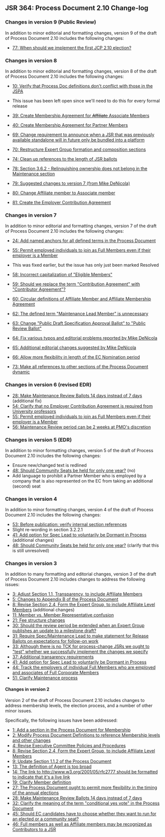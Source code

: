 ## JSR 364: Process Document 2.10 Change-log

### Changes in version 9 (Public Review)

In addition to minor editorial and formatting changes, version 9 of the draft of Process Document 2.10 includes the following changes:

*   [77: When should we implement the first JCP 2.10 election?](https://java.net/jira/browse/JCPNEXT4-77)

### Changes in version 8

In addition to minor editorial and formatting changes, version 8 of the draft of Process Document 2.10 includes the following changes:

*   [10: Verify that Process Doc definitions don't conflict with those in the JSPA](https://java.net/jira/browse/JCPNEXT4-10)

*   This issue has been left open since we'll need to do this for every formal release

*   [39: Create Membership Agreement for <s>Affiliate</s> Associate Members](https://java.net/jira/browse/JCPNEXT4-39)
*   [40: Create Membership Agreement for Partner Members](https://java.net/jira/browse/JCPNEXT4-40)
*   [69: Change requirement to announce when a JSR that was previously available standalone will in future only be bundled into a platform](https://java.net/jira/browse/JCPNEXT4-69)
*   [70: Restructure Expert Group formation and composition sections](https://java.net/jira/browse/JCPNEXT4-70)
*   [74: Clean up references to the length of JSR ballots](https://java.net/jira/browse/JCPNEXT4-74)
*   [78: Section 3.6.2 - Relinquishing ownership does not belong in the Maintenance section](https://java.net/jira/browse/JCPNEXT4-78)
*   [79: Suggested changes to version 7 (from Mike DeNicola)](https://java.net/jira/browse/JCPNEXT4-79)
*   [80: Change Affiliate member to Associate member](https://java.net/jira/browse/JCPNEXT4-80)
*   [81: Create the Employer Contribution Agreement](https://java.net/jira/browse/JCPNEXT4-81)

### Changes in version 7

In addition to minor editorial and formatting changes, version 7 of the draft of Process Document 2.10 includes the following changes:

*   [24: Add named anchors for all defined terms in the Process Document](https://java.net/jira/browse/JCPNEXT4-24)
*   [55: Permit employed individuals to join as Full Members even if their employer is a Member](https://java.net/jira/browse/JCPNEXT4-55)

*   This was fixed earlier, but the issue has only just been marked Resolved

*   [58: Incorrect capitalization of "Eligible Members"](https://java.net/jira/browse/JCPNEXT4-58)
*   [59: Should we replace the term "Contribution Agreement" with "Contributor Agreement"?](https://java.net/jira/browse/JCPNEXT4-59)
*   [60: Circular definitions of Affiliate Member and Affiliate Membership Agreement](https://java.net/jira/browse/JCPNEXT4-60)
*   [62: The defined term "Maintenance Lead Member" is unnecessary](https://java.net/jira/browse/JCPNEXT4-62)
*   [](https://java.net/jira/browse/JCPNEXT4-58)[63: Change "Public Draft Specification Approval Ballot" to "Public Review Ballot"](https://java.net/jira/browse/JCPNEXT4-63)
*   [](https://java.net/jira/browse/JCPNEXT4-58)[64: Fix various typos and editorial problems reported by Mike DeNicola](https://java.net/jira/browse/JCPNEXT4-64)
*   [65: Additional editorial changes suggested by Mike DeNicola](https://java.net/jira/browse/JCPNEXT4-65)
*   [66: Allow more flexibility in length of the EC Nomination period](https://java.net/jira/browse/JCPNEXT4-66)
*   [73: Make all references to other sections of the Process Document dynamic](https://java.net/jira/browse/JCPNEXT4-73)

### Changes in version 6 (revised EDR)

*   [28: Make Maintenance Review Ballots 14 days instead of 7 days](https://java.net/jira/browse/JCPNEXT4-28) (additional fix)
*   [54: Clarify that no Employer Contribution Agreement is required from University professors](https://java.net/jira/browse/JCPNEXT4-54)
*   [55: Permit employed individuals to join as Full Members even if their employer is a Member](https://java.net/jira/browse/JCPNEXT4-55)
*   [56: Maintenance Review period can be 2 weeks at PMO's discretion](https://java.net/jira/browse/JCPNEXT4-56)

### Changes in version 5 (EDR)

In addition to minor formatting changes, version 5 of the draft of Process Document 2.10 includes the following changes:

*   Ensure new/changed text is redlined
*   [48: Should Community Seats be held for only one year?](https://java.net/jira/browse/JCPNEXT4-3) (no)
*   Add language to prohibit a Partner Member who is employed by a company that is also represented on the EC from taking an additional (second) seat

### Changes in version 4

In addition to minor formatting changes, version 4 of the draft of Process Document 2.10 includes the following changes:

*   [53: Before publication: verify internal section references](https://java.net/jira/browse/JCPNEXT4-52)
*   Slight re-wording in section 3.2.2.1
*   [41: Add option for Spec Lead to voluntarily be Dormant in Process](https://java.net/jira/browse/JCPNEXT4-3) (additional changes)
*   [48: Should Community Seats be held for only one year?](https://java.net/jira/browse/JCPNEXT4-3) (clarify that this is still unresolved)

### Changes in version 3

In addition to many formatting and editorial changes, version 3 of the draft of Process Document 2.10 includes changes to address the following issues:

*   [3: Adjust Section 1.1, Transparency, to include Affiliate Members](https://java.net/jira/browse/JCPNEXT4-3)
*   [5: Changes to Appendix B of the Process Document](https://java.net/jira/browse/JCPNEXT4-5)
*   [8: Revise Section 2.4, Form the Expert Group, to include Affiliate Level Members](https://java.net/jira/browse/JCPNEXT4-8) (additional changes)
*   [11: Member vs. Member Representative confusion](https://java.net/jira/browse/JCPNEXT4-37)
*   [21: Fee structure changes](https://java.net/jira/browse/JCPNEXT4-21)
*   [30: Should the review period be extended when an Expert Group publishes an update to a milestone draft?](https://java.net/jira/browse/JCPNEXT4-30)
*   [31: Require Spec/Maintenance Lead to make statement for Release Ballots on expectations for follow-on work](https://java.net/jira/browse/JCPNEXT4-33)
*   [33: Although there is no TCK for process-change JSRs we ought to "test" whether we successfully implement the changes we specify](https://java.net/jira/browse/JCPNEXT4-33)[](https://java.net/jira/browse/JCPNEXT4-10)
*   [37: Additional transarency requirements](https://java.net/jira/browse/JCPNEXT4-37)
*   [41: Add option for Spec Lead to voluntarily be Dormant in Process](https://java.net/jira/browse/JCPNEXT4-33)
*   [44: Track the employers of individual Full Members who are employed and associates of Full Corporate Members](https://java.net/jira/browse/JCPNEXT4-44)
*   [51: Clarify Maintenance process](https://java.net/jira/browse/JCPNEXT4-51)

#### Changes in version 2

Version 2 of the draft of Process Document 2.10 includes changes to address membership levels, the election process, and a number of other minor issues.

Specifically, the following issues have been addressed:

*   [1: Add a section in the Process Document for Membership](https://java.net/jira/browse/JCPNEXT4-1)
*   [2: Modify Process Document Definitions to reference Membership levels and other changes](https://java.net/jira/browse/JCPNEXT4-2)
*   [4: Revise Executive Committee Policies and Procedures](https://java.net/jira/browse/JCPNEXT4-4)
*   [8: Revise Section 2.4, Form the Expert Group, to include Affiliate Level Members](https://java.net/jira/browse/JCPNEXT4-8)
*   [9: Update Section 1.1.2 of the Process Document](https://java.net/jira/browse/JCPNEXT4-9)
*   [13: The definition of Agent is too broad](https://java.net/jira/browse/JCPNEXT4-13)
*   [14: The link to http://www.w3.org/2001/05/rfc2777 should be formatted to indicate that it's a live link](https://java.net/jira/browse/JCPNEXT4-14)
*   [19: Clarify Member definition](https://java.net/jira/browse/JCPNEXT4-19)
*   [27: The Process Document ought to permit more flexibility in the timing of the annual elections](https://java.net/jira/browse/JCPNEXT4-27)
*   [28: Make Maintenance Review Ballots 14 days instead of 7 days](https://java.net/jira/browse/JCPNEXT4-28)
*   [32: Clarify the meaning of the term "conditional yes vote" in the Process Document](https://java.net/jira/browse/JCPNEXT4-32)
*   [45: Should EC candidates have to choose whether they want to run for an elected or a community seat?](https://java.net/jira/browse/JCPNEXT4-45)
*   [46: Full members as well as Affiliate members may be recognized as Contributors to a JSR](https://java.net/jira/browse/JCPNEXT4-46)
